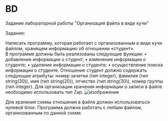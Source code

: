 # BD
Задание лабораторной работы 
"Организация файла в виде кучи"

Задание:

  Написать программу, которая работает с организованным в виде кучи файлом, хранящем информацию об отношении «студент».  
  В программе должны быть реализованы следующие функции: 
•	добавление информации о студент;
•	изменение информации о студенте;
•	удаление информации о студенте;
•	осуществление поиска информации о студенте.
  Отношение студент должно содержать следующие атрибуты: номер зачетки (тип integer),  фамилия (тип string(30)), имя (тип string(20)), отчество (тип string(30)), номер группы (тип integer).
  Для организации хранения информации о записи в файле необходимо использовать тип Zap.
![изображение](https://user-images.githubusercontent.com/74742355/111927208-fdb84d00-8ac0-11eb-8087-7497b9d97747.png)

  Для хранения схемы отношения в файле должен использоваться нулевой блок. 
  Программа должна работать с любым файлом, организованным по данной схеме.
